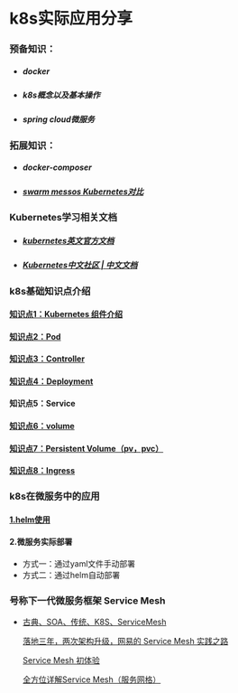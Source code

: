 # k8s实际应用分享

### 预备知识：

- ##### docker

- ##### k8s概念以及基本操作

- ##### spring cloud微服务



### 拓展知识：

- ##### docker-composer

- ##### [swarm messos Kubernetes对比](https://github.com/gerrywen/k8s/blob/master/k8s%E7%BB%84%E5%86%85%E5%88%86%E4%BA%AB/%E8%81%8A%E8%81%8A%20Swarm%20Kubernetes%20Mesos%20.md)



### Kubernetes学习相关文档

- ##### [kubernetes英文官方文档](https://kubernetes.io/docs/tutorials/kubernetes-basics/)

- ##### [Kubernetes中文社区 | 中文文档](http://docs.kubernetes.org.cn/)



### k8s基础知识点介绍

#### [知识点1：Kubernetes 组件介绍](https://github.com/gerrywen/k8s/blob/master/Kubernetes%E6%95%99%E7%A8%8B/01/1-1Kubernetes%20%E7%BB%84%E4%BB%B6.md)



#### [知识点2：Pod](https://github.com/gerrywen/k8s/blob/master/Kubernetes%E6%95%99%E7%A8%8B/02/2-1Kubernetes%E5%9F%BA%E7%A1%80%E6%A6%82%E5%BF%B5.md)



#### [知识点3：Controller](https://github.com/gerrywen/k8s/blob/master/Kubernetes%E6%95%99%E7%A8%8B/02/2-1Kubernetes%E5%9F%BA%E7%A1%80%E6%A6%82%E5%BF%B5.md)



#### [知识点4：Deployment](https://github.com/gerrywen/k8s/blob/master/Kubernetes%E6%95%99%E7%A8%8B/01/1-2Kubernetes%E5%AF%B9%E8%B1%A1.md)



#### 知识点5：Service



#### [知识点6：volume](https://github.com/gerrywen/k8s/blob/master/Kubernetes%E6%95%99%E7%A8%8B/7-3.Kubernetes%20-%20volume.md)



#### [知识点7：Persistent Volume（pv，pvc）](https://github.com/gerrywen/k8s/blob/master/Kubernetes%E6%95%99%E7%A8%8B/7-4.Kubernetes%20-%20Persistent%20Volume.md])



#### [知识点8：Ingress](https://www.kubernetes.org.cn/1885.html)





### k8s在微服务中的应用

#### [1.helm使用](https://github.com/gerrywen/k8s/blob/master/Kubernetes%E6%95%99%E7%A8%8B/8-1.%E9%83%A8%E7%BD%B2%20Helm.md)



#### 2.微服务实际部署

- 方式一：通过yaml文件手动部署
- 方式二：通过helm自动部署









### 号称下一代微服务框架 Service Mesh

- [古典、SOA、传统、K8S、ServiceMesh](https://www.cnblogs.com/lovecindywang/p/10358064.html)

  [落地三年，两次架构升级，网易的 Service Mesh 实践之路](https://baijiahao.baidu.com/s?id=1662948895773606564&wfr=spider&for=pc)

  [Service Mesh 初体验](https://baijiahao.baidu.com/s?id=1648785411796124823&wfr=spider&for=pc)

  [全方位详解Service Mesh（服务网格）](https://blog.csdn.net/cenmeng8703/article/details/100959467)

  











